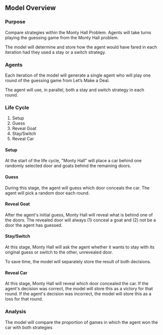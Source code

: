 ## Model Overview

### Purpose

Compare strategies within the Monty Hall Problem. Agents will take turns playing the guessing game from the Monty Hall problem.

The model will determine and store how the agent would have fared in each iteration had they used a stay or a switch strategy.
 
### Agents

Each iteration of the model will generate a single agent who will play one round of the guessing game from Let’s Make a Deal.

The agent will use, in parallel, both a stay and switch strategy in each round.
 
### Life Cycle

1. Setup
2. Guess
3. Reveal Goat
4. Stay/Switch
5. Reveal Car
 
#### Setup

At the start of the life cycle, "Monty Hall" will place a car behind one randomly selected door and goats behind the remaining doors.
 
#### Guess

During this stage, the agent will guess which door conceals the car. The agent will pick a random door each round.
 
#### Reveal Goat

After the agent's initial guess, Monty Hall will reveal what is behind one of the doors. The revealed door will always (1) conceal a goat and (2) not be a door the agent has guessed.
 
#### Stay/Switch

At this stage, Monty Hall will ask the agent whether it wants to stay with its original guess or switch to the other, unrevealed door.
 
To save time, the model will separately store the result of both decisions.
 
#### Reveal Car

At this stage, Monty Hall will reveal which door concealed the car. If the agent's decision was correct, the model will store this as a victory for that round. If the agent's decision was incorrect, the model will store this as a loss for that round.
 
### Analysis

The model will compare the proportion of games in which the agent won the car with both strategies

